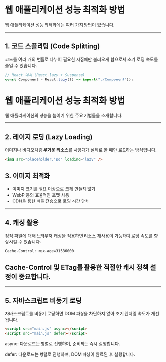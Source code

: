 # 웹 애플리케이션 성능 최적화 방법

웹 애플리케이션 성능 최적화에는 여러 가지 방법이 있습니다.

---

## 1. 코드 스플리팅 (Code Splitting)

코드를 여러 개의 번들로 나누어 필요한 시점에만 불러오게 함으로써 초기 로딩 속도를 줄일 수 있습니다.

```jsx
// React 예시 (React.lazy + Suspense)
const Component = React.lazy(() => import("./Component"));
```

# 웹 애플리케이션 성능 최적화 방법

웹 애플리케이션의 성능을 높이기 위한 주요 기법들을 소개합니다.

---

## 2. 레이지 로딩 (Lazy Loading)

이미지나 비디오처럼 **무거운 리소스**를 사용자가 실제로 볼 때만 로드하는 방식입니다.

```html
<img src="placeholder.jpg" loading="lazy" />
```

## 3. 이미지 최적화

- 이미지 크기를 필요 이상으로 크게 만들지 않기
- WebP 등의 효율적인 포맷 사용
- CDN을 통한 빠른 전송으로 로딩 시간 단축

---

## 4. 캐싱 활용

정적 파일에 대해 브라우저 캐싱을 적용하면 리소스 재사용이 가능하여 로딩 속도를 향상시킬 수 있습니다.

```http
Cache-Control: max-age=31536000
```

## Cache-Control 및 ETag를 활용한 적절한 캐시 정책 설정이 중요합니다.

---

## 5. 자바스크립트 비동기 로딩

자바스크립트를 비동기 로딩하면 DOM 파싱을 차단하지 않아 초기 렌더링 속도가 개선됩니다.

```html
<script src="main.js" async></script>
<script src="main.js" defer></script>
```

async: 다운로드는 병렬로 진행하며, 준비되는 즉시 실행합니다.

defer: 다운로드는 병렬로 진행하며, DOM 파싱이 완료된 후 실행합니다.

